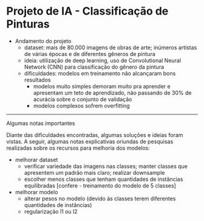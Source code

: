 # Projeto de IA - Classificação de Pinturas

- Andamento do projeto
	- dataset: mais de 80.000 imagens de obras de arte; inúmeros artistas de várias épocas e de diferentes gêneros de pintura
	- ideia: utilização de deep learning, uso de Convolutional Neural Network (CNN) para classificação do gênero da pintura
	- dificuldades: modelos em treinamento não alcançaram bons resultados
		- modelos muito simples demoram muito pra aprender e apresentam um teto de aprendizado, não passando de 30% de acurácia sobre o conjunto de validação
		- modelos complexos sofrem overfitting

---

Algumas notas importantes

Diante das dificuldades encontradas, algumas soluções e ideias foram vistas. A seguir, algumas notas explicativas oriundas de pesquisas realizadas sobre os recursos para melhoria dos modelos:

- melhorar dataset
	- verificar variedade das imagens nas classes; manter classes que apresentem um padrão mais claro; realizar downsample
	- escolher menos classes que tenham quantidades de instâncias equilibradas [confere - treinamento do modelo de 5 classes]
- melhorar modelo
	- alterar pesos no modelo (devido às classes terem diferentes quantidades de instâncias)
	- regularização l1 ou l2
